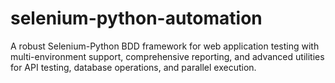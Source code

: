 # selenium-python-automation
A robust Selenium-Python BDD framework for web application testing with multi-environment support, comprehensive reporting, and advanced utilities for API testing, database operations, and parallel execution.
